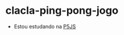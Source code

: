 # clacla-ping-pong-jogo
- Estou estudando na [P5JS](https://editor.p5js.org/clari0403/full/Zy6FYPD8g)
